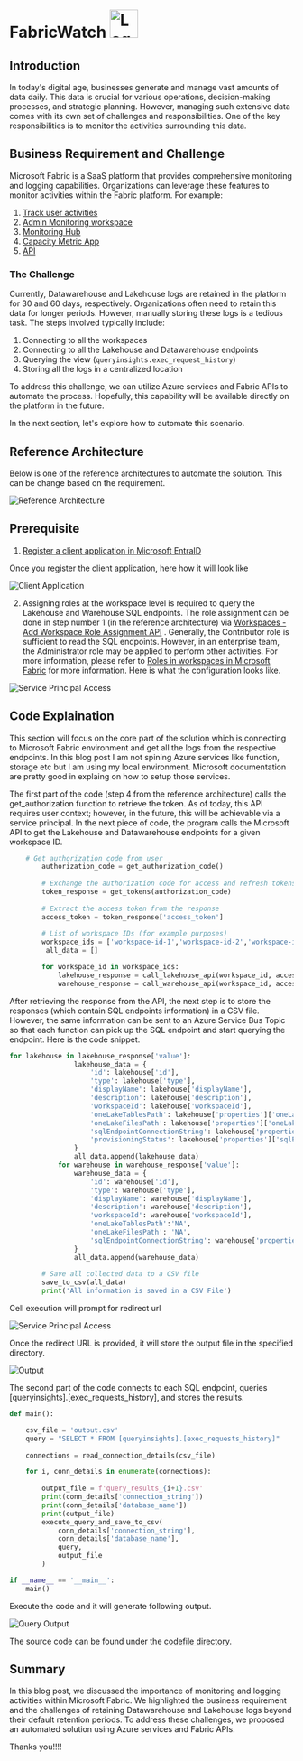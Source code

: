 # FabricWatch  <img src="./images/FabricWatch.jpg" alt="Logo" width="50"/>

## Introduction 
In today's digital age, businesses generate and manage vast amounts of data daily. This data is crucial for various operations, decision-making processes, and strategic planning. However, managing such extensive data comes with its own set of challenges and responsibilities. One of the key responsibilities is to monitor the activities surrounding this data. 

## Business Requirement and Challenge

Microsoft Fabric is a SaaS platform that provides comprehensive monitoring and logging capabilities. Organizations can leverage these features to monitor activities within the Fabric platform. For example:

1. [Track user activities](https://learn.microsoft.com/en-us/fabric/admin/track-user-activities)
2. [Admin Monitoring workspace](https://learn.microsoft.com/en-us/fabric/admin/monitoring-workspace)
3. [Monitoring Hub](https://learn.microsoft.com/en-us/fabric/admin/monitoring-hub)
4. [Capacity Metric App](https://learn.microsoft.com/en-us/fabric/enterprise/metrics-app)
5. [API](https://learn.microsoft.com/en-us/rest/api/fabric/articles/)

### The Challenge

Currently, Datawarehouse and Lakehouse logs are retained in the platform for 30 and 60 days, respectively. Organizations often need to retain this data for longer periods. However, manually storing these logs is a tedious task. The steps involved typically include:

1. Connecting to all the workspaces
2. Connecting to all the Lakehouse and Datawarehouse endpoints
3. Querying the view (`queryinsights.exec_request_history`)
4. Storing all the logs in a centralized location

To address this challenge, we can utilize Azure services and Fabric APIs to automate the process. Hopefully, this capability will be available directly on the platform in the future. 

In the next section, let's explore how to automate this scenario.

## Reference Architecture 

Below is one of the reference architectures to automate the solution. This can be change based on the requirement. 

![Reference Architecture](./images/Ref_Arch.png)


## Prerequisite 
1. [Register a client application in Microsoft EntraID](https://learn.microsoft.com/en-us/azure/healthcare-apis/register-application)

Once you register the client application, here how it will look like 

![Client Application](./images/clientapplication.png)

2. Assigning roles at the workspace level is required to query the Lakehouse and Warehouse SQL endpoints. The role assignment can be done in step number 1 (in the reference architecture) via [Workspaces - Add Workspace Role Assignment API](https://learn.microsoft.com/en-us/rest/api/fabric/core/workspaces/add-workspace-role-assignment?tabs=HTTP) . Generally, the Contributor role is sufficient to read the SQL endpoints. However, in an enterprise team, the Administrator role may be applied to perform other activities. For more information, please refer to [Roles in workspaces in Microsoft Fabric](https://learn.microsoft.com/en-us/fabric/get-started/roles-workspaces) for more information. Here is what the configuration looks like.

![Service Principal Access](./images/fabricapaccess.png)

## Code Explaination 

This section will focus on the core part of the solution which is connecting to Microsoft Fabric environment and get all the logs from the respective endpoints. In this blog post I am not spining Azure services like function, storage etc but I am using my local environment. Microsoft documentation are pretty good in explaing on how to setup those services.  

The first part of the code (step 4 from the reference architecture) calls the get_authorization function to retrieve the token. As of today, this API requires user context; however, in the future, this will be achievable via a service principal. In the next piece of code, the program calls the Microsoft API to get the Lakehouse and Datawarehouse endpoints for a given workspace ID.

```python 
    # Get authorization code from user
        authorization_code = get_authorization_code()
        
        # Exchange the authorization code for access and refresh tokens
        token_response = get_tokens(authorization_code)
        
        # Extract the access token from the response
        access_token = token_response['access_token']
        
        # List of workspace IDs (for example purposes)
        workspace_ids = ['workspace-id-1','workspace-id-2','workspace-id-3']
         all_data = []

        for workspace_id in workspace_ids:
            lakehouse_response = call_lakehouse_api(workspace_id, access_token)
            warehouse_response = call_warehouse_api(workspace_id, access_token)
```

After retrieving the response from the API, the next step is to store the responses (which contain SQL endpoints information) in a CSV file. However, the same information can be sent to an Azure Service Bus Topic so that each function can pick up the SQL endpoint and start querying the endpoint. Here is the code snippet.

```python
for lakehouse in lakehouse_response['value']:
                lakehouse_data = {
                    'id': lakehouse['id'],
                    'type': lakehouse['type'],
                    'displayName': lakehouse['displayName'],
                    'description': lakehouse['description'],
                    'workspaceId': lakehouse['workspaceId'],
                    'oneLakeTablesPath': lakehouse['properties']['oneLakeTablesPath'],
                    'oneLakeFilesPath': lakehouse['properties']['oneLakeFilesPath'],
                    'sqlEndpointConnectionString': lakehouse['properties']['sqlEndpointProperties']['connectionString'],
                    'provisioningStatus': lakehouse['properties']['sqlEndpointProperties']['provisioningStatus']
                }
                all_data.append(lakehouse_data)
            for warehouse in warehouse_response['value']:
                warehouse_data = {
                    'id': warehouse['id'],
                    'type': warehouse['type'],
                    'displayName': warehouse['displayName'],
                    'description': warehouse['description'],
                    'workspaceId': warehouse['workspaceId'],
                    'oneLakeTablesPath':'NA',
                    'oneLakeFilesPath': 'NA',
                    'sqlEndpointConnectionString': warehouse['properties']['connectionInfo']
                }
                all_data.append(warehouse_data)
        
        # Save all collected data to a CSV file
        save_to_csv(all_data)
        print('All information is saved in a CSV File')

```
Cell execution will prompt for redirect url

![Service Principal Access](./images/requestaccesscode.png)

Once the redirect URL is provided, it will store the output file in the specified directory.

![Output](./images/output.png)

The second part of the code connects to each SQL endpoint, queries [queryinsights].[exec_requests_history], and stores the results.

```python 
def main():

    csv_file = 'output.csv'
    query = "SELECT * FROM [queryinsights].[exec_requests_history]"
    
    connections = read_connection_details(csv_file)

    for i, conn_details in enumerate(connections):
        
        output_file = f'query_results_{i+1}.csv'
        print(conn_details['connection_string'])
        print(conn_details['database_name'])
        print(output_file)
        execute_query_and_save_to_csv(
            conn_details['connection_string'],
            conn_details['database_name'],
            query,
            output_file
        )

if __name__ == '__main__':
    main()

```
Execute the code and it will generate following output. 

![Query Output](./images/queryoutput.png)


The source code can be found under the [codefile directory](./codefile/FabricWatch.ipynb). 

## Summary 

In this blog post, we discussed the importance of monitoring and logging activities within Microsoft Fabric. We highlighted the business requirement and the challenges of retaining Datawarehouse and Lakehouse logs beyond their default retention periods. To address these challenges, we proposed an automated solution using Azure services and Fabric APIs.

Thanks you!!!! 